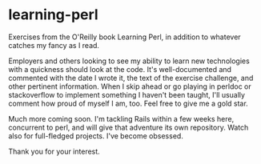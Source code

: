 learning-perl
=============

Exercises from the O'Reilly book Learning Perl, in addition to whatever catches my fancy as I read.

Employers and others looking to see my ability to learn new technologies with a quickness should
look at the code. It's well-documented and commented with the date I wrote it, the text of the 
exercise challenge, and other pertinent information. When I skip ahead or go playing in perldoc
or stackoverflow to implement something I haven't been taught, I'll usually comment how proud
of myself I am, too. Feel free to give me a gold star.

Much more coming soon. I'm tackling Rails within a few weeks here, concurrent to perl, and will 
give that adventure its own repository. Watch also for full-fledged projects. I've become obsessed.


Thank you for your interest.

